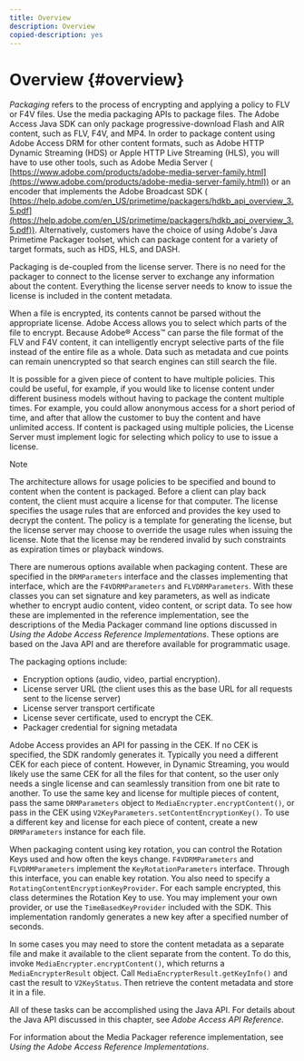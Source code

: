 ```yaml
---
title: Overview
description: Overview
copied-description: yes
---
```


# Overview {#overview}

*Packaging* refers to the process of encrypting and applying a policy to FLV or F4V files. Use the media packaging APIs to package files. The Adobe Access Java SDK can only package progressive-download Flash and AIR content, such as FLV, F4V, and MP4. In order to package content using Adobe Access DRM for other content formats, such as Adobe HTTP Dynamic Streaming (HDS) or Apple HTTP Live Streaming (HLS), you will have to use other tools, such as Adobe Media Server ( [https://www.adobe.com/products/adobe-media-server-family.html](https://www.adobe.com/products/adobe-media-server-family.html)) or an encoder that implements the Adobe Broadcast SDK ( [https://help.adobe.com/en_US/primetime/packagers/hdkb_api_overview_3.5.pdf](https://help.adobe.com/en_US/primetime/packagers/hdkb_api_overview_3.5.pdf)). Alternatively, customers have the choice of using Adobe's Java Primetime Packager toolset, which can package content for a variety of target formats, such as HDS, HLS, and DASH.

Packaging is de-coupled from the license server. There is no need for the packager to connect to the license server to exchange any information about the content. Everything the license server needs to know to issue the license is included in the content metadata.

When a file is encrypted, its contents cannot be parsed without the appropriate license. Adobe Access allows you to select which parts of the file to encrypt. Because Adobe® Access™ can parse the file format of the FLV and F4V content, it can intelligently encrypt selective parts of the file instead of the entire file as a whole. Data such as metadata and cue points can remain unencrypted so that search engines can still search the file.

It is possible for a given piece of content to have multiple policies. This could be useful, for example, if you would like to license content under different business models without having to package the content multiple times. For example, you could allow anonymous access for a short period of time, and after that allow the customer to buy the content and have unlimited access. If content is packaged using multiple policies, the License Server must implement logic for selecting which policy to use to issue a license.

>[!NOTE]
>
>The architecture allows for usage policies to be specified and bound to content when the content is packaged. Before a client can play back content, the client must acquire a license for that computer. The license specifies the usage rules that are enforced and provides the key used to decrypt the content. The policy is a template for generating the license, but the license server may choose to override the usage rules when issuing the license. Note that the license may be rendered invalid by such constraints as expiration times or playback windows.

There are numerous options available when packaging content. These are specified in the `DRMParameters` interface and the classes implementing that interface, which are the `F4VDRMParameters` and `FLVDRMParameters`. With these classes you can set signature and key parameters, as well as indicate whether to encrypt audio content, video content, or script data. To see how these are implemented in the reference implementation, see the descriptions of the Media Packager command line options discussed in *Using the Adobe Access Reference Implementations*. These options are based on the Java API and are therefore available for programmatic usage.

The packaging options include:

* Encryption options (audio, video, partial encryption). 
* License server URL (the client uses this as the base URL for all requests sent to the license server) 
* License server transport certificate 
* License sever certificate, used to encrypt the CEK. 
* Packager credential for signing metadata

Adobe Access provides an API for passing in the CEK. If no CEK is specified, the SDK randomly generates it. Typically you need a different CEK for each piece of content. However, in Dynamic Streaming, you would likely use the same CEK for all the files for that content, so the user only needs a single license and can seamlessly transition from one bit rate to another. To use the same key and license for multiple pieces of content, pass the same `DRMParameters` object to `MediaEncrypter.encryptContent()`, or pass in the CEK using `V2KeyParameters.setContentEncryptionKey()`. To use a different key and license for each piece of content, create a new `DRMParameters` instance for each file.

When packaging content using key rotation, you can control the Rotation Keys used and how often the keys change. `F4VDRMParameters` and `FLVDRMParameters` implement the `KeyRotationParameters` interface. Through this interface, you can enable key rotation. You also need to specify a `RotatingContentEncryptionKeyProvider`. For each sample encrypted, this class determines the Rotation Key to use. You may implement your own provider, or use the `TimeBasedKeyProvider` included with the SDK. This implementation randomly generates a new key after a specified number of seconds.

In some cases you may need to store the content metadata as a separate file and make it available to the client separate from the content. To do this, invoke `MediaEncrypter.encryptContent()`, which returns a `MediaEncrypterResult` object. Call `MediaEncrypterResult.getKeyInfo()` and cast the result to `V2KeyStatus`. Then retrieve the content metadata and store it in a file.

All of these tasks can be accomplished using the Java API. For details about the Java API discussed in this chapter, see *Adobe Access API Reference*.

For information about the Media Packager reference implementation, see *Using the Adobe Access Reference Implementations*. 
